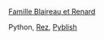 <!-- title: Famille Blaireau et Renard S2 -->
<!-- type: Série d'animation jeunesse -->
<!-- desc: Python, Rez, Pyblish -->

[Famille Blaireau et Renard](https://www.france.tv/france-5/la-famille-blaireau-renard/)

Python, [Rez](https://github.com/AcademySoftwareFoundation/rez), [Pyblish](https://pyblish.com/)
